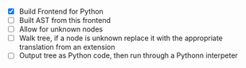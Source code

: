 - [x]  Build Frontend for Python
- [ ] Built AST from this frontend
- [ ] Allow for unknown nodes
- [ ] Walk tree, if a node is unknown replace it with the appropriate translation from an extension
- [ ] Output tree as Python code, then run through a Pythonn interpeter